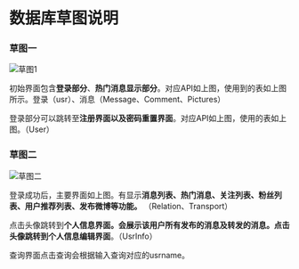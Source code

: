# 数据库草图说明

### 草图一

![草图1](C:\Users\段duan\Desktop\草图1.jpg)

​		初始界面包含**登录部分**、**热门消息显示部分**。对应API如上图，使用到的表如上图所示。登录（usr）、消息（Message、Comment、Pictures）

​		登录部分可以跳转至**注册界面以及密码重置界面**。对应API如上图，使用的表如上图。（User）

### 草图二

![草图二](C:\Users\段duan\Desktop\草图二.jpg)

​		登录成功后，主要界面如上图。有显示**消息列表、热门消息、关注列表、粉丝列表、用户推荐列表、发布微博等功能。** （Relation、Transport）

点击头像跳转到**个人信息界面。会展示该用户所有发布的消息及转发的消息。点击头像跳转到个人信息编辑界面**。（UsrInfo）

查询界面点击查询会根据输入查询对应的usrname。

